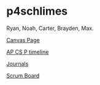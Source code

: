 # p4schlimes

Ryan, Noah, Carter, Brayden, Max.

[Canvas Page](https://poway.instructure.com/courses/91261)

[AP CS P timeline](https://padlet.com/jmortensen7/csp2021tri3)

[Journals](https://docs.google.com/spreadsheets/d/1gniMw6JEzcoD-AOraMhiplvfpqTh279tup_4V-yCPOQ/edit?usp=sharing)

[Scrum Board](https://github.com/noahahooja/p4schlimes/projects/1)
